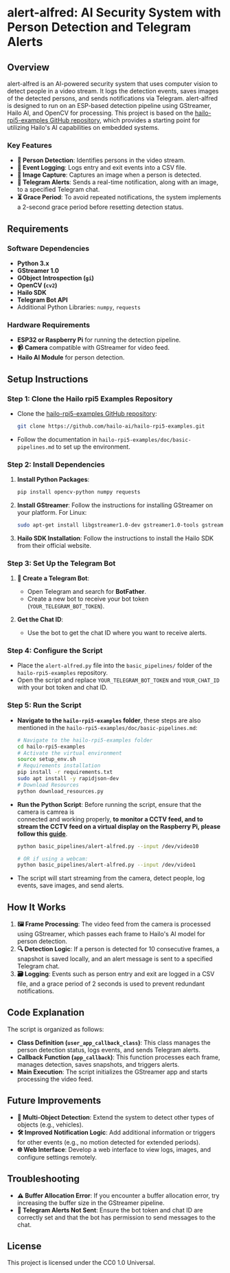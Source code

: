 # alert-alfred: AI Security System with Person Detection and Telegram Alerts

## Overview
alert-alfred is an AI-powered security system that uses computer vision to detect people in a video stream. It logs the detection events, saves images of the detected persons, and sends notifications via Telegram. alert-alfred is designed to run on an ESP-based detection pipeline using GStreamer, Hailo AI, and OpenCV for processing. This project is based on the [hailo-rpi5-examples GitHub repository](https://github.com/hailo-ai/hailo-rpi5-examples), which provides a starting point for utilizing Hailo's AI capabilities on embedded systems.

### Key Features
- **👤 Person Detection**: Identifies persons in the video stream.
- **📝 Event Logging**: Logs entry and exit events into a CSV file.
- **📸 Image Capture**: Captures an image when a person is detected.
- **📲 Telegram Alerts**: Sends a real-time notification, along with an image, to a specified Telegram chat.
- **⏳ Grace Period**: To avoid repeated notifications, the system implements a 2-second grace period before resetting detection status.

## Requirements
### Software Dependencies
- **Python 3.x**
- **GStreamer 1.0**
- **GObject Introspection (`gi`)**
- **OpenCV (`cv2`)**
- **Hailo SDK**
- **Telegram Bot API**
- Additional Python Libraries: `numpy`, `requests`

### Hardware Requirements
- **ESP32 or Raspberry Pi** for running the detection pipeline.
- **📹 Camera** compatible with GStreamer for video feed.
- **Hailo AI Module** for person detection.

## Setup Instructions

### Step 1: Clone the Hailo rpi5 Examples Repository
- Clone the [hailo-rpi5-examples GitHub repository](https://github.com/hailo-ai/hailo-rpi5-examples):
  ```bash
  git clone https://github.com/hailo-ai/hailo-rpi5-examples.git
  ```
- Follow the documentation in `hailo-rpi5-examples/doc/basic-pipelines.md` to set up the environment.

### Step 2: Install Dependencies
1. **Install Python Packages**:
   ```bash
   pip install opencv-python numpy requests
   ```

2. **Install GStreamer**:
   Follow the instructions for installing GStreamer on your platform. For Linux:
   ```bash
   sudo apt-get install libgstreamer1.0-dev gstreamer1.0-tools gstreamer1.0-plugins-good
   ```

3. **Hailo SDK Installation**:
   Follow the instructions to install the Hailo SDK from their official website.

### Step 3: Set Up the Telegram Bot
1. **🤖 Create a Telegram Bot**:
   - Open Telegram and search for **BotFather**.
   - Create a new bot to receive your bot token (`YOUR_TELEGRAM_BOT_TOKEN`).

2. **Get the Chat ID**:
   - Use the bot to get the chat ID where you want to receive alerts.

### Step 4: Configure the Script
- Place the `alert-alfred.py` file into the `basic_pipelines/` folder of the `hailo-rpi5-examples` repository.
- Open the script and replace `YOUR_TELEGRAM_BOT_TOKEN` and `YOUR_CHAT_ID` with your bot token and chat ID.

### Step 5: Run the Script
- **Navigate to the `hailo-rpi5-examples` folder**, these steps are also mentioned in the `hailo-rpi5-examples/doc/basic-pipelines.md`:
  ```bash
  # Navigate to the hailo-rpi5-examples folder
  cd hailo-rpi5-examples
  # Activate the virtual environment
  source setup_env.sh
  # Requirements installation
  pip install -r requirements.txt
  sudo apt install -y rapidjson-dev
  # Download Resources
  python download_resources.py
  ```
- **Run the Python Script**:
Before running the script, ensure that the camera is camrea is    
connected and working properly, **to monitor a CCTV feed, and to stream the CCTV feed on a virtual display on the Raspberry Pi, please follow this [guide](docs/cctv-to-virtualcam-guide.md)**.
  ```bash
  python basic_pipelines/alert-alfred.py --input /dev/video10
  
  # OR if using a webcam:
  python basic_pipelines/alert-alfred.py --input /dev/video1 
  ```
- The script will start streaming from the camera, detect people, log events, save images, and send alerts.

## How It Works
1. **🖼️ Frame Processing**: The video feed from the camera is processed using GStreamer, which passes each frame to Hailo's AI model for person detection.
2. **🔍 Detection Logic**: If a person is detected for 10 consecutive frames, a snapshot is saved locally, and an alert message is sent to a specified Telegram chat.
3. **🗃️ Logging**: Events such as person entry and exit are logged in a CSV file, and a grace period of 2 seconds is used to prevent redundant notifications.

## Code Explanation
The script is organized as follows:
- **Class Definition (`user_app_callback_class`)**: This class manages the person detection status, logs events, and sends Telegram alerts.
- **Callback Function (`app_callback`)**: This function processes each frame, manages detection, saves snapshots, and triggers alerts.
- **Main Execution**: The script initializes the GStreamer app and starts processing the video feed.

## Future Improvements
- **🚗 Multi-Object Detection**: Extend the system to detect other types of objects (e.g., vehicles).
- **🛠️ Improved Notification Logic**: Add additional information or triggers for other events (e.g., no motion detected for extended periods).
- **🌐 Web Interface**: Develop a web interface to view logs, images, and configure settings remotely.

## Troubleshooting
- **⚠️ Buffer Allocation Error**: If you encounter a buffer allocation error, try increasing the buffer size in the GStreamer pipeline.
- **🚫 Telegram Alerts Not Sent**: Ensure the bot token and chat ID are correctly set and that the bot has permission to send messages to the chat.

## License
This project is licensed under the CC0 1.0 Universal.